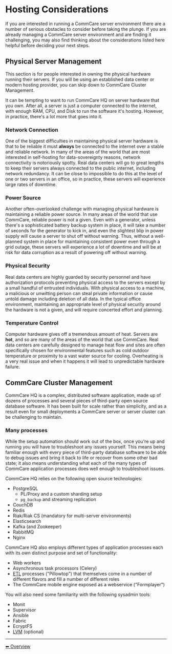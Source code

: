 # Hosting Considerations

If you are interested in running a CommCare server environment there are a
number of serious obstacles to consider before taking the plunge. If you are
already managing a CommCare server environment and are finding it challenging,
you may also find thinking about the considerations listed here helpful before
deciding your next steps.


## Physical Server Management

This section is for people interested in owning the physical hardware running
their servers. If you will be using an established data center or modern hosting
provider, you can skip down to CommCare Cluster Management.

It can be tempting to want to run CommCare HQ on server hardware that you own.
After all, a server is just a computer connected to the internet, with enough
RAM, CPU, and Disk to run the software it's hosting. However, in practice,
there's a lot more that goes into it.

### Network Connection

One of the biggest difficulties in maintaining physical server hardware is that
to be reliable it must **always** be connected to the internet over a stable and
reliable network. In many of the areas of the world that are most interested in
self-hosting for data-sovereignty reasons, network connectivity is notoriously
spotty. Real data centers will go to great lengths to keep their servers always
connected to the public internet, including network redundancy. It can be close
to impossible to do this at the level of one or two servers in an office, so in
practice, these servers will experience large rates of downtime.

### Power Source

Another often-overlooked challenge with managing physical hardware is
maintaining a reliable power source. In many areas of the world that use
CommCare, reliable power is not a given. Even with a generator, unless there's a
sophisticated battery backup system in place, it will take a number of seconds
for the generator to kick in, and even the slightest blip in power supply will
cause a server to shut off without warning. Thus, without a well-planned system
in place for maintaining consistent power even through a grid outage, these
servers will experience a lot of downtime and will be at risk for data
corruption as a result of powering off without warning.

### Physical Security

Real data centers are highly guarded by security personnel and have
authorization protocols preventing physical access to the servers except by a
small handful of entrusted individuals. With physical access to a machine, a
malicious or unwitting person can steal private information or cause untold
damage including deletion of all data. In the typical office environment,
maintaining an appropriate level of physical security around the hardware is not
a given, and will require concerted effort and planning.

### Temperature Control

Computer hardware gives off a tremendous amount of heat. Servers are **hot**,
and so are many of the areas of the world that use CommCare. Real data centers
are carefully designed to manage heat flow and sites are often specifically
chosen for environmental features such as cold outdoor temperature or proximity
to a vast water source for cooling. Overheating is a very real issue and when it
happens it will lead to unpredictable hardware failure.


## CommCare Cluster Management

CommCare HQ is a complex, distributed software application, made up of dozens of
processes and several pieces of third-party open source database software. It
has been built for scale rather than simplicity, and as a result even for small
deployments a CommCare server or server cluster can be challenging to maintain.

### Many processes

While the setup automation should work out of the box, once you're up and
running you will have to troubleshoot any issues yourself. This means being
familiar enough with every piece of third-party database software to be able to
debug issues and bring it back to life or recover from some other bad state; it
also means understanding what each of the many types of CommCare application
processes does well enough to troubleshoot issues.

CommCare HQ relies on the following open source technologies:

- PostgreSQL
  - PL/Proxy and a custom sharding setup
  - `pg_backup` and streaming replication
- CouchDB
- Redis
- Riak/Riak CS (mandatory for multi-server environments)
- Elasticsearch
- Kafka (and Zookeeper)
- RabbitMQ
- Nginx

CommCare HQ also employs different types of application processes each with its
own distinct purpose and set of functionality:

- Web workers
- Asynchronous task processors (Celery)
- [ETL](https://en.wikipedia.org/wiki/Extract,_transform,_load) processes ("Pillowtop")
  that themselves come in a number of different flavors and fill a number of different roles
- The CommCare mobile engine exposed as a webservice ("Formplayer")

You will also need some familiarity with the following sysadmin tools:

- Monit
- Supervisor
- Ansible
- Fabric
- EcryptFS
- [LVM](https://en.wikipedia.org/wiki/Logical_Volume_Manager_%28Linux%29) (optional)

---

[︎⬅︎ Overview](..)
